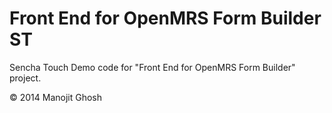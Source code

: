 Front End for OpenMRS Form Builder ST
=====================================

Sencha Touch Demo code for "Front End for OpenMRS Form Builder" project.

© 2014 Manojit Ghosh
